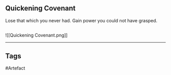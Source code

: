 ## Quickening Covenant
Lose that which you never had.
Gain power you could not have grasped.
## 
![[Quickening Covenant.png]]

---
## Tags
#Artefact